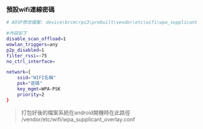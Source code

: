 ### 預設wifi連線密碼

```bash
# AOSP修改檔案: device\brcm\rpi3\prebuilt\vendor\etc\wifi\wpa_supplicant_overlay.conf

#內容如下
disable_scan_offload=1
wowlan_triggers=any
p2p_disabled=1
filter_rssi=-75
no_ctrl_interface=

network={
    ssid="WIFI名稱"
    psk="密碼"
    key_mgmt=WPA-PSK
    priority=2
}
```

>打包好後的檔案系統在android開機時在此路徑
/vendor/etc/wifi/wpa_supplicant_overlay.conf